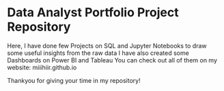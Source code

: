 # Data Analyst Portfolio Project Repository

Here, I have done few Projects on SQL and Jupyter Notebooks to draw some useful insights from the raw data
I have also created some Dashboards on Power BI and Tableau
You can check out all of them on my website:  miiihiir.github.io

Thankyou for giving your time in my repository!
